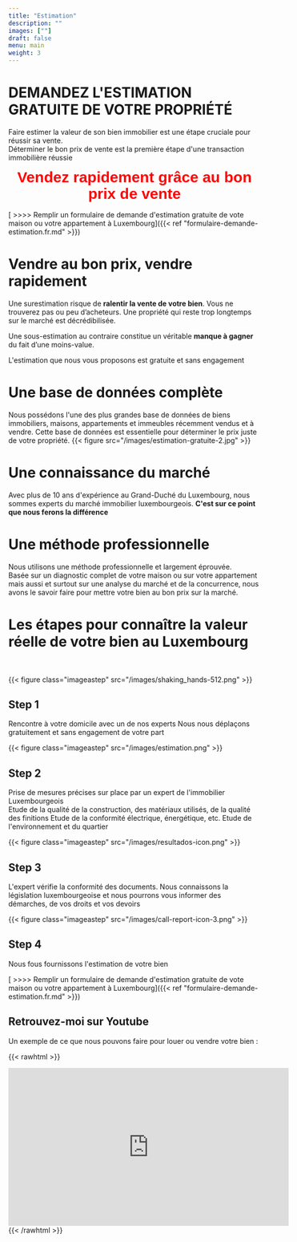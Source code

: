 ```yaml
---
title: "Estimation"
description: ""
images: [""]
draft: false
menu: main
weight: 3
---
```



# DEMANDEZ L'ESTIMATION GRATUITE DE VOTRE PROPRIÉTÉ

Faire estimer la valeur de son bien immobilier est une étape cruciale pour réussir sa vente.   
Déterminer le bon prix de vente est la première étape d'une transaction immobilière réussie

<div style="font-family: 'Source Sans Pro', sans-serif;font-size:30px; font-weight:700; color:red;line-height:1.1; text-align: center;" class="text-content">Vendez rapidement grâce au bon prix de vente</div>

<br/>
[ >>>> Remplir un formulaire de demande d'estimation gratuite de vote maison ou votre appartement à Luxembourg]({{< ref "formulaire-demande-estimation.fr.md" >}})

# Vendre au bon prix, vendre rapidement

Une surestimation risque de **ralentir la vente de votre bien**. Vous ne trouverez pas ou peu d’acheteurs. Une propriété qui reste trop longtemps sur le marché est décrédibilisée.

Une sous-estimation au contraire constitue un véritable **manque à gagner** du fait d’une moins-value.

L'estimation que nous vous proposons est gratuite et sans engagement

# Une base de données complète

Nous possédons l'une des plus grandes base de données de biens immobiliers, maisons, appartements et immeubles récemment vendus et à vendre. Cette base de données est essentielle pour déterminer le prix juste de votre propriété.
{{< figure src="/images/estimation-gratuite-2.jpg" >}}


# Une connaissance du marché

Avec plus de 10 ans d'expérience au Grand-Duché du Luxembourg, nous sommes experts du marché immobilier luxembourgeois. **C'est sur ce point que nous ferons la différence**

# Une méthode professionnelle

Nous utilisons une méthode professionnelle et largement éprouvée.  
Basée sur un diagnostic complet de votre maison ou sur votre appartement mais aussi et surtout sur une analyse du marché et de la concurrence, nous avons le savoir faire pour mettre votre bien au bon prix sur la marché.

# Les étapes pour connaître la valeur réelle de votre bien au Luxembourg
<br/>

{{< figure class="imageastep" src="/images/shaking_hands-512.png" >}} 
## Step 1
Rencontre à votre domicile avec un de nos experts
Nous nous déplaçons gratuitement et sans engagement de votre part

{{< figure class="imageastep" src="/images/estimation.png" >}}  
## Step 2  
Prise de mesures précises sur place par un expert de l'immobilier Luxembourgeois  
Etude de la qualité de la construction, des matériaux utilisés, de la qualité des finitions
Etude de la conformité électrique, énergétique, etc. 
Etude de l'environnement et du quartier

{{< figure class="imageastep" src="/images/resultados-icon.png" >}}  
## Step 3  
L'expert vérifie la conformité des documents. Nous connaissons la législation luxembourgeoise et nous pourrons vous informer des démarches, de vos droits et vos devoirs

{{< figure class="imageastep" src="/images/call-report-icon-3.png" >}}  
## Step 4  
Nous fous fournissons l'estimation de votre bien 


[ >>>> Remplir un formulaire de demande d'estimation gratuite de vote maison ou votre appartement à Luxembourg]({{< ref "formulaire-demande-estimation.fr.md" >}})

## Retrouvez-moi sur Youtube

Un exemple de ce que nous pouvons faire pour louer ou vendre votre bien : 

{{< rawhtml >}}
<div class="youtubevideowrap">
    <div class="video-container">
    <iframe width="560" height="315" src="https://www.youtube.com/embed/Y4GGS9TNRoI" frameborder="0" allow="accelerometer; autoplay; encrypted-media; gyroscope; picture-in-picture" allowfullscreen></iframe>
    </div>
</div>
{{< /rawhtml >}}
